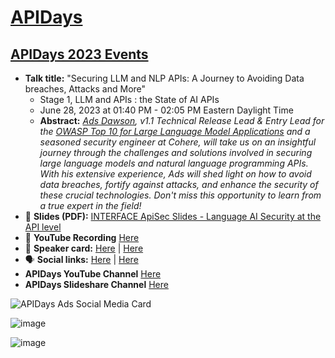 # [APIDays](https://www.apidays.global/)
## [APIDays 2023 Events](https://www.apidays.global/interface/)

- **Talk title:** "Securing LLM and NLP APIs: A Journey to Avoiding Data breaches, Attacks and More"
  - Stage 1, LLM and APIs : the State of AI APIs
  - June 28, 2023 at 01:40 PM - 02:05 PM Eastern Daylight Time
  - **Abstract:** _[Ads Dawson](https://linkedin.com/in/adamdawson0), v1.1 Technical Release Lead & Entry Lead for the [OWASP Top 10 for Large Language Model Applications](https://github.com/GangGreenTemperTatum/www-project-top-10-for-large-language-model-applications#owasp-top-10-for-large-language-model-applications) and a seasoned security engineer at Cohere, will take us on an insightful journey through the challenges and solutions involved in securing large language models and natural language programming APIs. With his extensive experience, Ads will shed light on how to avoid data breaches, fortify against attacks, and enhance the security of these crucial technologies. Don't miss this opportunity to learn from a true expert in the field!_
- 📄 **Slides (PDF):** [INTERFACE ApiSec Slides - Language AI Security at the API level](Live%20Edit%20-%20INTERFACE%20ApiSec%20Slides%20-%20Language%20AI%20Security%20at%20the%20API%20level_%20%20Avoiding%20Hacks%2C%20Injections%20and%20Breaches%20-%2006-28-2023%20v1.1.pdf)
- 🍿 **YouTube Recording** [Here](https://www.youtube.com/watch?v=KC9rV-8q-mQ)
- 📣 **Speaker card:** [Here](https://www.apidays.global/interface/#popup_01a7cd833260) | [Here](https://www.apidays.global/speaker/adam-dawson/)
- 🗣️ **Social links:** [Here](https://www.linkedin.com/posts/baptiste-parravicini_were-excited-to-present-to-your-our-lineup-activity-7074339643827056640-IDCr) | [Here](https://www.linkedin.com/posts/apisec-university_interface-june-28-29-2023-apidays-activity-7072950562987655168-Fqks)
- **APIDays YouTube Channel** [Here](https://www.youtube.com/@apidays/playlists)
- **APIDays Slideshare Channel** [Here](https://www.slideshare.net/APIdays_official/presentations)

![APIDays Ads Social Media Card](https://github.com/GangGreenTemperTatum/speaking/assets/104169244/e91e53fa-d2d8-4d56-91d5-fda170b16fe1)

![image](https://github.com/GangGreenTemperTatum/speaking/assets/104169244/731283a7-c006-43d8-94d3-85e29cd08fd5)

![image](https://github.com/GangGreenTemperTatum/speaking/assets/104169244/6c610773-b0e6-4037-b7de-923e02e61f7b)
